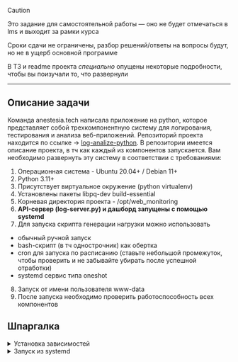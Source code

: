 > [!CAUTION]
> Это задание для самостоятельной работы — оно не будет отмечаться в lms и выходит за рамки курса
> 
> Сроки сдачи не ограничены, разбор решений/ответы на вопросы будут, но не в ущерб основной программе
> 
> В ТЗ и readme проекта _специально_ опущены некоторые подробности, чтобы вы поизучали то, что развернули

---

## Описание задачи
Команда anestesia.tech написала приложение на python, которое представляет собой трехкомпонентную систему для логирования, тестирования и анализа веб-приложений. Репозиторий проекта находится по ссылке -> [log-analize-python](https://github.com/AnastasiyaGapochkina01/log-analize-python).
В репозитории имеется описание проекта, в тч как каждый из компонентов запускается. Вам необходимо развернуть эту систему в соответствии с требованиями:
1) Операционная система - Ubuntu 20.04+ / Debian 11+
2) Python 3.11+
3) Присутствует виртуальное окружение (python virtualenv)
4) Установлены пакеты libpq-dev build-essential
5) Корневая директория проекта - /opt/web_monitoring
6) **API-сервер (log-server.py) и дашборд запущены с помощью systemd**
7) Для запуска скрипта генерации нагрузки можно использовать
- обычный ручной запуск
- bash-скрипт (в тч однострочник) как обертка
- cron для запуска по расписанию (ставьте небольшой промежуток, чтобы проверить и не забывайте убирать после успешной отработки)
- systemd сервис типа oneshot
8) Запуск от имени пользователя www-data
9) После запуска необходимо проверить работоспособность всех компонентов

## Шпаргалка

<details>
  <summary>Установка зависимостей</summary>
  
  ```bash
  sudo -u www-data python3 -m venv /opt/web_monitoring/.venv
  sudo -u www-data /opt/web_monitoring/.venv/bin/pip install -U -r requirements.txt
  ```
  
</details>

<details>
  <summary>Запуск из systemd</summary>
  
  ```bash
  ...
  WorkingDirectory=/opt/web_monitoring
  Environment="PATH=/opt/web_monitoring/.venv/bin/"
  ExecStart=/opt/web_monitoring/.venv/bin/python3 script.py
  ...
  ```
  
</details>
